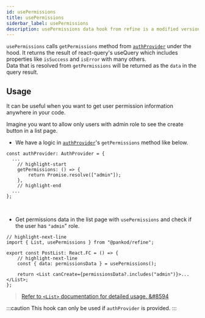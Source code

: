 ```yaml
---
id: usePermissions
title: usePermissions
siderbar_label: usePermissions
description: usePermissions data hook from refine is a modified version of react-query's useQuery for retrieving user data
---
```


`usePermissions` calls `getPermissions` method from [`authProvider`](/docs/guides-and-concepts/providers/auth-provider) under the hood. It returns the result of react-query's useQuery which includes properties like `isSuccess` and `isError` with many others.  
Data that is resolved from `getPermissions` will be returned as the `data` in the query result.

## Usage

It can be useful when you want to get user permission information anywhere in your code.

Imagine you want to allow only users with admin role to see the create button in a list page.

- We have a logic in [`authProvider`](/docs/guides-and-concepts/providers/auth-provider)'s `getPermissions` method like below.

```tsx
const authProvider: AuthProvider = {
  ...
    // highlight-start
    getPermissions: () => {
        return Promise.resolve(["admin"]);
    },
    // highlight-end
  ...
};
```
<br/>

- Get permissions data in the list page with `usePermissions` and check if the user has `"admin`" role.

```tsx title="pages/post/list"
// highlight-next-line
import { List, usePermissions } from "@pankod/refine";

export const PostList: React.FC = () => {
    // highlight-next-line
    const { data: permissionsData } = usePermissions();

    return <List canCreate={permissionsData?.includes("admin")}>...</List>;
};
```


> [Refer to `<List>` documentation for detailed usage. &#8594](guides-and-concepts/basic-views/list.md)


:::caution
This hook can only be used if `authProvider` is provided.
:::
